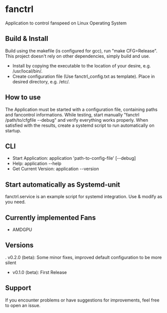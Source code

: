 # fanctrl
Application to control fanspeed on Linux Operating System

## Build & Install
Build using the makefile (is configured for gcc), run "make CFG=Release".
This project doesn't rely on other dependencies, simply build and use.
- Install by copying the executable to the location of your desire, e.g. /usr/local/bin/.
- Create configuration file (Use fanctrl_config.txt as template). Place in desired directory, e.g. /etc/.

## How to use
The Application must be started with a configuration file, containing paths and fancontrol informations.
While testing, start manually "fanctrl /path/to/cfgfile --debug" and verify everything works properly.
When satisfied with the results, create a systemd script to run automatically on startup.

## CLI
- Start Application: application 'path-to-config-file' [--debug]
- Help: application --help
- Get Current Version: application --version

## Start automatically as Systemd-unit
fanctrl.service is an example script for systemd integration. Use & modify as you need.

## Currently implemented Fans
- AMDGPU

## Versions
. v0.2.0 (beta): Some minor fixes, improved default configuration to be more silent
- v0.1.0 (beta): First Release

## Support
If you encounter problems or have suggestions for improvements, feel free to open an issue.
